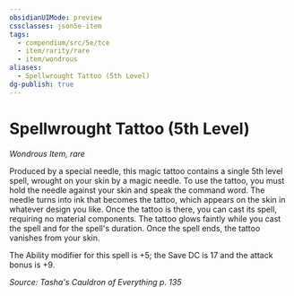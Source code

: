 ```yaml
---
obsidianUIMode: preview
cssclasses: json5e-item
tags:
  - compendium/src/5e/tce
  - item/rarity/rare
  - item/wondrous
aliases:
  - Spellwrought Tattoo (5th Level)
dg-publish: true
---
```

# Spellwrought Tattoo (5th Level)
*Wondrous Item, rare*  


Produced by a special needle, this magic tattoo contains a single 5th level spell, wrought on your skin by a magic needle. To use the tattoo, you must hold the needle against your skin and speak the command word. The needle turns into ink that becomes the tattoo, which appears on the skin in whatever design you like. Once the tattoo is there, you can cast its spell, requiring no material components. The tattoo glows faintly while you cast the spell and for the spell's duration. Once the spell ends, the tattoo vanishes from your skin.

The Ability modifier for this spell is +5; the Save DC is 17 and the attack bonus is +9.

*Source: Tasha's Cauldron of Everything p. 135*